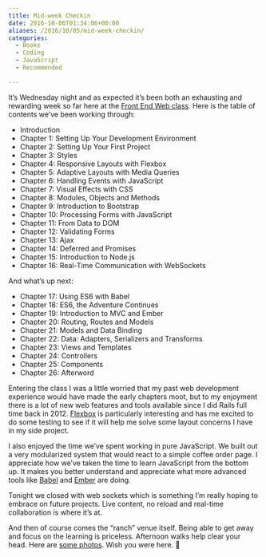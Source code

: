 ```yaml
---
title: Mid-week Checkin
date: 2016-10-06T01:34:06+00:00
aliases: /2016/10/05/mid-week-checkin/
categories:
  - Books
  - Coding
  - JavaScript
  - Recommended

---
```

It&#8217;s Wednesday night and as expected it&#8217;s been both an exhausting and rewarding week so far here at the [Front End Web class][1]. Here is the table of contents we&#8217;ve been working through:

  * Introduction
  * Chapter 1: Setting Up Your Development Environment
  * Chapter 2: Setting Up Your First Project
  * Chapter 3: Styles
  * Chapter 4: Responsive Layouts with Flexbox
  * Chapter 5: Adaptive Layouts with Media Queries
  * Chapter 6: Handling Events with JavaScript
  * Chapter 7: Visual Effects with CSS
  * Chapter 8: Modules, Objects and Methods
  * Chapter 9: Introduction to Bootstrap
  * Chapter 10: Processing Forms with JavaScript
  * Chapter 11: From Data to DOM
  * Chapter 12: Validating Forms
  * Chapter 13: Ajax
  * Chapter 14: Deferred and Promises
  * Chapter 15: Introduction to Node.js
  * Chapter 16: Real-Time Communication with WebSockets

And what&#8217;s up next:

  * Chapter 17: Using ES6 with Babel
  * Chapter 18: ES6, the Adventure Continues
  * Chapter 19: Introduction to MVC and Ember
  * Chapter 20: Routing, Routes and Models
  * Chapter 21: Models and Data Binding
  * Chapter 22: Data: Adapters, Serializers and Transforms
  * Chapter 23: Views and Templates
  * Chapter 24: Controllers
  * Chapter 25: Components
  * Chapter 26: Afterword

Entering the class I was a little worried that my past web development experience would have made the early chapters moot, but to my enjoyment there is a lot of new web features and tools available since I did Rails full time back in 2012. [Flexbox][2] is particularly interesting and has me excited to do some testing to see if it will help me solve some layout concerns I have in my side project.

I also enjoyed the time we&#8217;ve spent working in pure JavaScript. We built out a very modularized system that would react to a simple coffee order page. I appreciate how we&#8217;ve taken the time to learn JavaScript from the bottom up. It makes you better understand and appreciate what more advanced tools like [Babel][3] and [Ember][4] are doing.

Tonight we closed with web sockets which is something I&#8217;m really hoping to embrace on future projects. Live content, no reload and real-time collaboration is where it&#8217;s at.

And then of course comes the &#8220;ranch&#8221; venue itself. Being able to get away and focus on the learning is priceless. Afternoon walks help clear your head. Here are [some photos][5]. Wish you were here. 🙂

 [1]: https://training.bignerdranch.com/classes/front-end-essentials
 [2]: http://flexboxfroggy.com/
 [3]: https://babeljs.io/
 [4]: http://emberjs.com/
 [5]: https://www.dropbox.com/sc/bc1qvij1kzbjfhg/AADpfSk-GqYVmuTAUl47gOcma